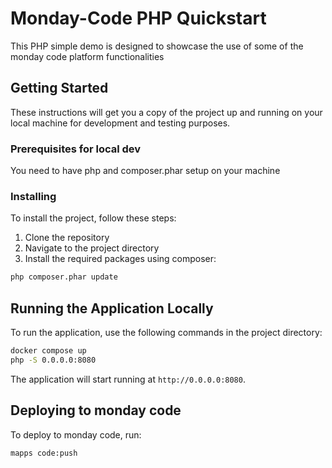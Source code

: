 # Monday-Code PHP Quickstart
This PHP simple demo is designed to showcase the use of some of the monday code platform functionalities

## Getting Started

These instructions will get you a copy of the project up and running on your local machine for development and testing purposes.

### Prerequisites for local dev

You need to have php and composer.phar setup on your machine 

### Installing

To install the project, follow these steps:

1. Clone the repository
2. Navigate to the project directory
3. Install the required packages using composer:

```bash
php composer.phar update
```

## Running the Application Locally

To run the application, use the following commands in the project directory:

```bash
docker compose up
php -S 0.0.0.0:8080
```

The application will start running at `http://0.0.0.0:8080`.

## Deploying to monday code
To deploy to monday code, run:

```bash
mapps code:push
```